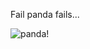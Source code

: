 Fail panda fails...

![panda!](http://github.com/tekkub/failpanda/tree/master/failure_panda.jpg?raw=true)
